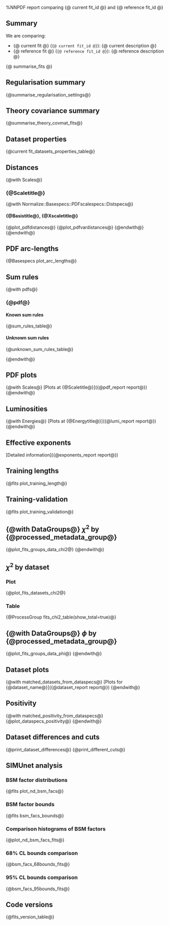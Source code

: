 %NNPDF report comparing {@ current fit_id @} and {@ reference fit_id @}

Summary
-------

We are comparing:

  - {@ current fit @} (`{@ current fit_id @}`): {@ current description @}
  - {@ reference fit @} (`{@ reference fit_id @}`): {@ reference description @}


{@ summarise_fits @}

Regularisation summary
----------------------
{@summarise_regularisation_settings@}

Theory covariance summary
-------------------------
{@summarise_theory_covmat_fits@}

Dataset properties
------------------
{@current fit_datasets_properties_table@}

Distances
---------
{@with Scales@}
### {@Scaletitle@}
{@with Normalize::Basespecs::PDFscalespecs::Distspecs@}
#### {@Basistitle@}, {@Xscaletitle@}
{@plot_pdfdistances@}
{@plot_pdfvardistances@}
{@endwith@}
{@endwith@}

PDF arc-lengths
---------------
{@Basespecs plot_arc_lengths@}

Sum rules
---------
{@with pdfs@}
### {@pdf@}

#### Known sum rules

{@sum_rules_table@}

#### Unknown sum rules

{@unknown_sum_rules_table@}

{@endwith@}

PDF plots
---------
{@with Scales@}
[Plots at {@Scaletitle@}]({@pdf_report report@})
{@endwith@}

Luminosities
------------
{@with Energies@}
[Plots at {@Energytitle@}]({@lumi_report report@})
{@endwith@}

Effective exponents
-------------------
[Detailed information]({@exponents_report report@})

Training lengths
----------------
{@fits plot_training_length@}

Training-validation
-------------------
{@fits plot_training_validation@}

{@with DataGroups@}
$\chi^2$ by {@processed_metadata_group@}
----------------------------------------
{@plot_fits_groups_data_chi2@}
{@endwith@}


$\chi^2$ by dataset
-------------------
### Plot
{@plot_fits_datasets_chi2@}
### Table
{@ProcessGroup fits_chi2_table(show_total=true)@}


{@with DataGroups@}
$\phi$ by {@processed_metadata_group@}
--------------------------------------
{@plot_fits_groups_data_phi@}
{@endwith@}

Dataset plots
-------------
{@with matched_datasets_from_dataspecs@}
[Plots for {@dataset_name@}]({@dataset_report report@})
{@endwith@}

Positivity
----------
{@with matched_positivity_from_dataspecs@}
{@plot_dataspecs_positivity@}
{@endwith@}

Dataset differences and cuts
----------------------------
{@print_dataset_differences@}
{@print_different_cuts@}

SIMUnet analysis
----------------
### BSM factor distributions
{@fits plot_nd_bsm_facs@}

### BSM factor bounds
{@fits bsm_facs_bounds@}

### Comparison histograms of BSM factors
{@plot_nd_bsm_facs_fits@}

### 68% CL bounds comparison
{@bsm_facs_68bounds_fits@}

### 95% CL bounds comparison
{@bsm_facs_95bounds_fits@}

Code versions
-------------
{@fits_version_table@}
